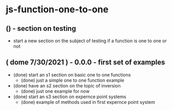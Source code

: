 # js-function-one-to-one

## () - section on testing
* start a new section on the subject of testing if a function is one to one or not

## ( dome 7/30/2021 ) - 0.0.0 - first set of examples
* (done) start an s1 section on basic one to one functions
  * (done) just a simple one to one function example
* (done) have an s2 section on the topic of inversion
  * (done) just one example for now
* (done) start an s3 section on expernce point systems
  * (done) example of methods used in first expernce point system


